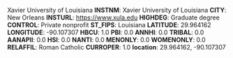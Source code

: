 
Xavier University of Louisiana
**INSTNM**: Xavier University of Louisiana
**CITY**: New Orleans
**INSTURL**: https://www.xula.edu
**HIGHDEG**: Graduate degree
**CONTROL**: Private nonprofit
**ST_FIPS**: Louisiana
**LATITUDE**: 29.964162
**LONGITUDE**: -90.107307
**HBCU**: 1.0
**PBI**: 0.0
**ANNHI**: 0.0
**TRIBAL**: 0.0
**AANAPII**: 0.0
**HSI**: 0.0
**NANTI**: 0.0
**MENONLY**: 0.0
**WOMENONLY**: 0.0
**RELAFFIL**: Roman Catholic
**CURROPER**: 1.0
**location**: 29.964162, -90.107307